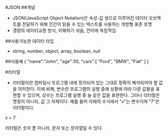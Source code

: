 #JSON
##개념
- JSON(JavaScript Object Notation)은 속성-값 쌍으로 이루어진 데이터 오브젝트를 전달하기 위해 인간이 읽을 수 있는 텍스트를 사용하는 개방형 표준 포맷 
- 경량의 데이터교환 방식, 이해하기 쉬움, 언어에 독립적임.

##사용가능한 데이터 타입
-  string, number, object, array, boolean, null

##사용예
	{
	"name":"John",
	"age":30,
	"cars":[ "Ford", "BMW", "Fiat" ]
	}

#리터럴
- 리터럴이란 컴파일시 프로그램 내에 정의되어 있는 그대로 정확히 해석되어야 할 값을 의미한다. 이에 비해, 변수란 프로그램의 실행 중에 상황에 따라 다른 값들을 표현할 수 있으며, 상수는 프로그램 실행 중 늘 같은 값을 표현한다. 그러나 리터럴은 명칭이 아니라, 값 그 자체이다. 예를 들어 아래의 수식에서 "x"는 변수이며 "7"은 리터럴이다.

x = 7

리터럴은 숫자 뿐 아니라, 문자 또는 문자열일 수 있다.